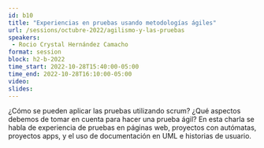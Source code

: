```yaml
---
id: b10
title: "Experiencias en pruebas usando metodologías ágiles"
url: /sessions/octubre-2022/agilismo-y-las-pruebas
speakers:
 - Rocio Crystal Hernández Camacho
format: session
block: h2-b-2022
time_start: 2022-10-28T15:40:00-05:00
time_end: 2022-10-28T16:10:00-05:00
video:
slides:
---
```


¿Cómo se pueden aplicar las pruebas utilizando scrum? ¿Qué aspectos debemos de tomar en cuenta para hacer una prueba ágil? En esta charla se habla de experiencia de pruebas en páginas web, proyectos con autómatas, proyectos apps, y el uso de documentación en UML e historias de usuario.